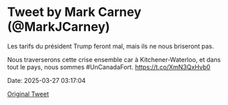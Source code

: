 # Tweet by Mark Carney (@MarkJCarney)

Les tarifs du président Trump feront mal, mais ils ne nous briseront pas.

Nous traverserons cette crise ensemble car à Kitchener-Waterloo, et dans tout le pays, nous sommes #UnCanadaFort. https://t.co/XmN3QxHvb0

Date: 2025-03-27 03:17:04

[Original Tweet](https://x.com/MarkJCarney/status/1905096706527572081)
